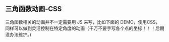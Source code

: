 
## 三角函数动画-CSS

三角函数相关的动画并不一定需要用 JS 来写，比如下面的 DEMO，使用CSS，同样可以做到灵活控制在特定角度的动画（千万不要手写各个点的坐标！！！后期没办法维护。)

<CssPanel/> 

<script>
export default {
  data() {
      return {
      }
  }
}
</script>